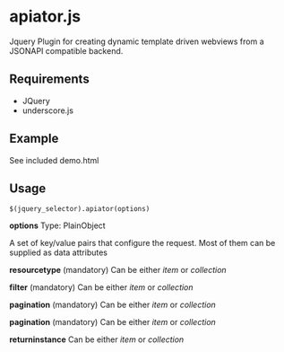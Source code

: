 # apiator.js
Jquery Plugin for creating dynamic template driven webviews from a JSONAPI compatible backend.
  

## Requirements
- JQuery
- underscore.js
    
## Example
See included demo.html

## Usage
    $(jquery_selector).apiator(options)
    
**options**
Type: PlainObject

A set of key/value pairs that configure the request. Most of them can be supplied as data attributes 
    
**resourcetype** (mandatory) 
    Can be either _item_ or _collection_
    
**filter** (mandatory) 
    Can be either _item_ or _collection_

**pagination** (mandatory) 
    Can be either _item_ or _collection_

**pagination** (mandatory) 
    Can be either _item_ or _collection_

**returninstance** 
    Can be either _item_ or _collection_





    



